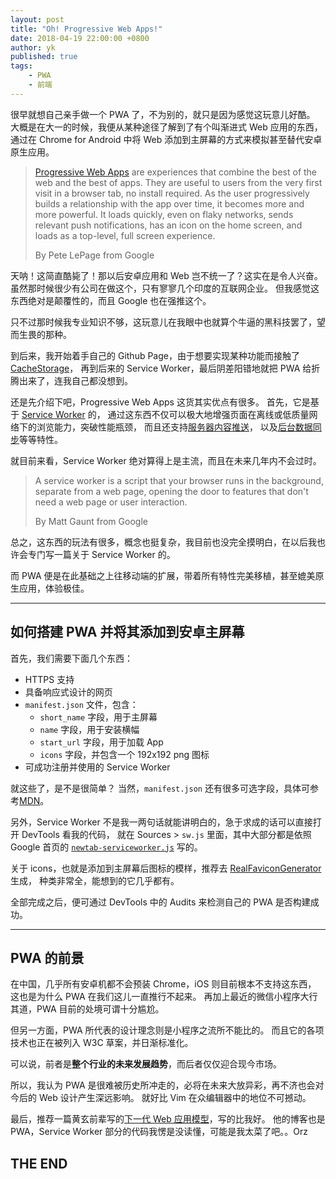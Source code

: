 ```yaml
---
layout: post
title: "Oh! Progressive Web Apps!"
date: 2018-04-19 22:00:00 +0800
author: yk
published: true
tags:
    - PWA
    - 前端
---
```


很早就想自己亲手做一个 PWA 了，不为别的，就只是因为感觉这玩意儿好酷。
大概是在大一的时候，我便从某种途径了解到了有个叫渐进式 Web 应用的东西，
通过在 Chrome for Android 中将 Web 添加到主屏幕的方式来模拟甚至替代安卓原生应用。

> [Progressive Web Apps](https://developers.google.com/web/progressive-web-apps) are experiences that combine the best of the web and the best of apps. They are useful to users from the very first visit in a browser tab, no install required. As the user progressively builds a relationship with the app over time, it becomes more and more powerful. It loads quickly, even on flaky networks, sends relevant push notifications, has an icon on the home screen, and loads as a top-level, full screen experience.
>
> By Pete LePage from Google

天呐！这简直酷毙了！那以后安卓应用和 Web 岂不统一了？这实在是令人兴奋。
虽然那时候很少有公司在做这个，只有寥寥几个印度的互联网企业。
但我感觉这东西绝对是颠覆性的，而且 Google 也在强推这个。

只不过那时候我专业知识不够，这玩意儿在我眼中也就算个牛逼的黑科技罢了，望而生畏的那种。

到后来，我开始着手自己的 Github Page，由于想要实现某种功能而接触了 [CacheStorage](https://developer.mozilla.org/en-US/docs/Web/API/CacheStorage)，
再到后来的 Service Worker，最后阴差阳错地就把 PWA 给折腾出来了，连我自己都没想到。

还是先介绍下吧，Progressive Web Apps 这货其实优点有很多。
首先，它是基于 [Service Worker](https://developer.mozilla.org/en-US/docs/Web/API/Service_Worker_API/Using_Service_Workers) 的，
通过这东西不仅可以极大地增强页面在离线或低质量网络下的浏览能力，突破性能瓶颈，
而且还支持[服务器内容推送](https://developer.mozilla.org/zh-CN/docs/Web/API/Push_API/Using_the_Push_API)，
以及[后台数据同步](https://developers.google.com/web/updates/2015/12/background-sync)等等特性。

就目前来看，Service Worker 绝对算得上是主流，而且在未来几年内不会过时。

> A service worker is a script that your browser runs in the background, separate from a web page, opening the door to features that don't need a web page or user interaction.
>
> By Matt Gaunt from Google

总之，这东西的玩法有很多，概念也挺复杂，我目前也没完全摸明白，在以后我也许会专门写一篇关于 Service Worker 的。

而 PWA 便是在此基础之上往移动端的扩展，带着所有特性完美移植，甚至媲美原生应用，体验极佳。

***

## 如何搭建 PWA 并将其添加到安卓主屏幕

首先，我们需要下面几个东西：
- HTTPS 支持
- 具备响应式设计的网页
- `manifest.json` 文件，包含：
    + `short_name` 字段，用于主屏幕
    + `name` 字段，用于安装横幅
    + `start_url` 字段，用于加载 App
    + `icons` 字段，并包含一个 192x192 png 图标
- 可成功注册并使用的 Service Worker

就这些了，是不是很简单？
当然，`manifest.json` 还有很多可选字段，具体可参考[MDN](https://developer.mozilla.org/en-US/docs/Web/Manifest)。

另外，Service Worker 不是我一两句话就能讲明白的，急于求成的话可以直接打开 DevTools 看我的代码，
就在 Sources > `sw.js` 里面，其中大部分都是依照 Google 首页的 [`newtab-serviceworker.js`](https://www.google.com/_/chrome/newtab-serviceworker.js) 写的。

关于 icons，也就是添加到主屏幕后图标的模样，推荐去 [RealFaviconGenerator](https://realfavicongenerator.net/) 生成，
种类非常全，能想到的它几乎都有。

全部完成之后，便可通过 DevTools 中的 Audits 来检测自己的 PWA 是否构建成功。

***

## PWA 的前景

在中国，几乎所有安卓机都不会预装 Chrome，iOS 则目前根本不支持这东西，
这也是为什么 PWA 在我们这儿一直推行不起来。
再加上最近的微信小程序大行其道，PWA 目前的处境可谓十分尴尬。

但另一方面，PWA 所代表的设计理念则是小程序之流所不能比的。
而且它的各项技术也正在被列入 W3C 草案，并日渐标准化。

可以说，前者是**整个行业的未来发展趋势**，而后者仅仅迎合现今市场。

所以，我认为 PWA 是很难被历史所冲走的，必将在未来大放异彩，再不济也会对今后的 Web 设计产生深远影响。
就好比 Vim 在众编辑器中的地位不可撼动。

最后，推荐一篇黄玄前辈写的[下一代 Web 应用模型](https://huangxuan.me/2017/02/09/nextgen-web-pwa)，写的比我好。
他的博客也是 PWA，Service Worker 部分的代码我愣是没读懂，可能是我太菜了吧。。Orz

## THE END